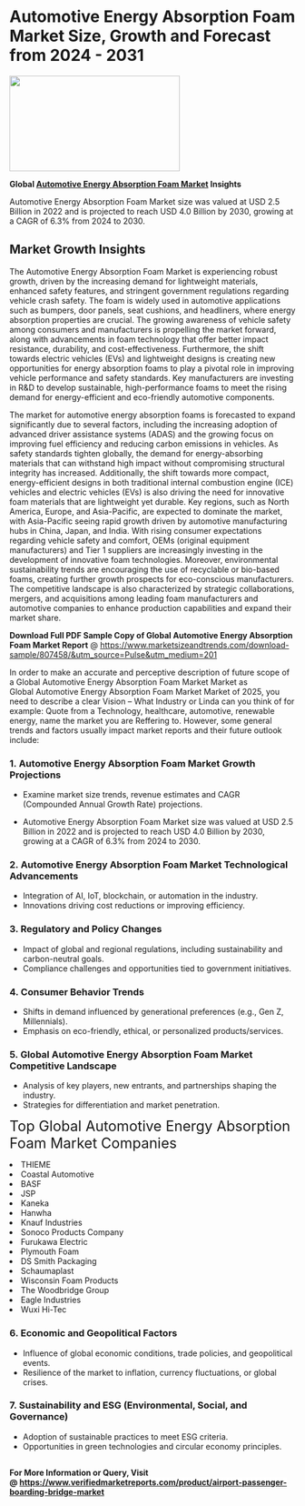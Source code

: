 <H1>Automotive Energy Absorption Foam Market Size, Growth and Forecast from 2024 - 2031</H1><img class="aligncenter size-medium wp-image-584254" src="https://thirdeyenews.in/wp-content/uploads/2024/09/Global-Market-Research-300x168.jpeg" alt="" width="300" height="168" /><p><strong>Global&nbsp;<a href="https://www.marketsizeandtrends.com/download-sample/807458/&amp;utm_source=Pulse&amp;utm_medium=201">Automotive Energy Absorption Foam Market</a> Insights</strong></p><p>Automotive Energy Absorption Foam Market size was valued at USD 2.5 Billion in 2022 and is projected to reach USD 4.0 Billion by 2030, growing at a CAGR of 6.3% from 2024 to 2030.</p><p><h2>Market Growth Insights</h2> <p>The Automotive Energy Absorption Foam Market is experiencing robust growth, driven by the increasing demand for lightweight materials, enhanced safety features, and stringent government regulations regarding vehicle crash safety. The foam is widely used in automotive applications such as bumpers, door panels, seat cushions, and headliners, where energy absorption properties are crucial. The growing awareness of vehicle safety among consumers and manufacturers is propelling the market forward, along with advancements in foam technology that offer better impact resistance, durability, and cost-effectiveness. Furthermore, the shift towards electric vehicles (EVs) and lightweight designs is creating new opportunities for energy absorption foams to play a pivotal role in improving vehicle performance and safety standards. Key manufacturers are investing in R&D to develop sustainable, high-performance foams to meet the rising demand for energy-efficient and eco-friendly automotive components. </p> <p>The market for automotive energy absorption foams is forecasted to expand significantly due to several factors, including the increasing adoption of advanced driver assistance systems (ADAS) and the growing focus on improving fuel efficiency and reducing carbon emissions in vehicles. As safety standards tighten globally, the demand for energy-absorbing materials that can withstand high impact without compromising structural integrity has increased. Additionally, the shift towards more compact, energy-efficient designs in both traditional internal combustion engine (ICE) vehicles and electric vehicles (EVs) is also driving the need for innovative foam materials that are lightweight yet durable. Key regions, such as North America, Europe, and Asia-Pacific, are expected to dominate the market, with Asia-Pacific seeing rapid growth driven by automotive manufacturing hubs in China, Japan, and India. With rising consumer expectations regarding vehicle safety and comfort, OEMs (original equipment manufacturers) and Tier 1 suppliers are increasingly investing in the development of innovative foam technologies. Moreover, environmental sustainability trends are encouraging the use of recyclable or bio-based foams, creating further growth prospects for eco-conscious manufacturers. The competitive landscape is also characterized by strategic collaborations, mergers, and acquisitions among leading foam manufacturers and automotive companies to enhance production capabilities and expand their market share. </p><p><span class=""><strong>Download Full PDF Sample Copy of Global Automotive Energy Absorption Foam Market Report</strong> @ <a href="https://www.marketsizeandtrends.com/download-sample/807458/&amp;utm_source=Pulse&amp;utm_medium=201" target="_blank">https://www.marketsizeandtrends.com/download-sample/807458/&amp;utm_source=Pulse&amp;utm_medium=201</a></span></p><p>In order to make an accurate and perceptive description of future scope of a Global&nbsp;Automotive Energy Absorption Foam Market Market as Global&nbsp;Automotive Energy Absorption Foam Market Market of 2025, you need to describe a clear Vision &ndash; What Industry or Linda can you think of for example: Quote from a Technology, healthcare, automotive, renewable energy, name the market you are Reffering to. However, some general trends and factors usually impact market reports and their future outlook include:</p><h3>1.&nbsp;<strong>Automotive Energy Absorption Foam Market Growth Projections</strong></h3><ul><li>Examine market size trends, revenue estimates and CAGR (Compounded Annual Growth Rate) projections.</li><li><p>Automotive Energy Absorption Foam Market size was valued at USD 2.5 Billion in 2022 and is projected to reach USD 4.0 Billion by 2030, growing at a CAGR of 6.3% from 2024 to 2030.</p></li></ul><h3>2.&nbsp;<strong>Automotive Energy Absorption Foam Market Technological Advancements</strong></h3><ul><li>Integration of AI, IoT, blockchain, or automation in the industry.</li><li>Innovations driving cost reductions or improving efficiency.</li></ul><h3>3.&nbsp;<strong>Regulatory and Policy Changes</strong></h3><ul><li>Impact of global and regional regulations, including sustainability and carbon-neutral goals.</li><li>Compliance challenges and opportunities tied to government initiatives.</li></ul><h3>4.&nbsp;<strong>Consumer Behavior Trends</strong></h3><ul><li>Shifts in demand influenced by generational preferences (e.g., Gen Z, Millennials).</li><li>Emphasis on eco-friendly, ethical, or personalized products/services.</li></ul><h3>5.&nbsp;<strong>Global Automotive Energy Absorption Foam Market Competitive Landscape</strong></h3><ul><li>Analysis of key players, new entrants, and partnerships shaping the industry.</li><li>Strategies for differentiation and market penetration.</li></ul><p data-pm-slice="1 1 []"><span style="color: inherit; font-family: inherit; font-size: 25px;">Top Global Automotive Energy Absorption Foam Market Companies</span></p><div class="" data-test-id=""><p><li>THIEME</li><li> Coastal Automotive</li><li> BASF</li><li> JSP</li><li> Kaneka</li><li> Hanwha</li><li> Knauf Industries</li><li> Sonoco Products Company</li><li> Furukawa Electric</li><li> Plymouth Foam</li><li> DS Smith Packaging</li><li> Schaumaplast</li><li> Wisconsin Foam Products</li><li> The Woodbridge Group</li><li> Eagle Industries</li><li> Wuxi Hi-Tec</li></p></div><h3>6.&nbsp;<strong>Economic and Geopolitical Factors</strong></h3><ul><li>Influence of global economic conditions, trade policies, and geopolitical events.</li><li>Resilience of the market to inflation, currency fluctuations, or global crises.</li></ul><h3>7.&nbsp;<strong>Sustainability and ESG (Environmental, Social, and Governance)</strong></h3><ul><li>Adoption of sustainable practices to meet ESG criteria.</li><li>Opportunities in green technologies and circular economy principles.</li></ul><h2><strong style="font-size: 14px;">For More Information or Query, Visit @&nbsp;</strong><a style="background-color: #ffffff; font-size: 14px;" href="https://www.marketsizeandtrends.com/report/automotive-energy-absorption-foam-market/" target="_blank">https://www.verifiedmarketreports.com/product/airport-passenger-boarding-bridge-market</a></h2>
